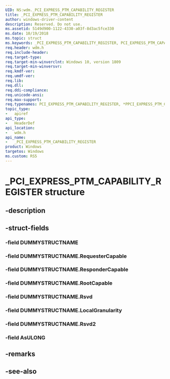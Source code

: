 ```yaml
---
UID: NS:wdm._PCI_EXPRESS_PTM_CAPABILITY_REGISTER
title: _PCI_EXPRESS_PTM_CAPABILITY_REGISTER
author: windows-driver-content
description: Reserved. Do not use.
ms.assetid: 5149d900-1122-4330-a03f-8d3ac5fce330
ms.date: 10/19/2018
ms.topic: struct
ms.keywords: _PCI_EXPRESS_PTM_CAPABILITY_REGISTER, PCI_EXPRESS_PTM_CAPABILITY_REGISTER, *PPCI_EXPRESS_PTM_CAPABILITY_REGISTER, 
req.header: wdm.h
req.include-header:
req.target-type:
req.target-min-winverclnt: Windows 10, version 1809
req.target-min-winversvr:
req.kmdf-ver:
req.umdf-ver:
req.lib:
req.dll:
req.ddi-compliance:
req.unicode-ansi:
req.max-support:
req.typenames: PCI_EXPRESS_PTM_CAPABILITY_REGISTER, *PPCI_EXPRESS_PTM_CAPABILITY_REGISTER
topic_type: 
-	apiref
api_type: 
-	HeaderDef
api_location: 
-	wdm.h
api_name: 
-	_PCI_EXPRESS_PTM_CAPABILITY_REGISTER
product: Windows
targetos: Windows
ms.custom: RS5
---
```


# _PCI_EXPRESS_PTM_CAPABILITY_REGISTER structure

## -description


## -struct-fields

### -field DUMMYSTRUCTNAME
 
### -field DUMMYSTRUCTNAME.RequesterCapable
 
### -field DUMMYSTRUCTNAME.ResponderCapable
 
### -field DUMMYSTRUCTNAME.RootCapable
 
### -field DUMMYSTRUCTNAME.Rsvd
 
### -field DUMMYSTRUCTNAME.LocalGranularity
 
### -field DUMMYSTRUCTNAME.Rsvd2
 
### -field AsULONG
 

## -remarks

## -see-also
